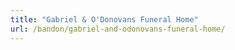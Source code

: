 ```yaml
---
title: "Gabriel & O'Donovans Funeral Home"
url: /bandon/gabriel-and-odonovans-funeral-home/
---
```


